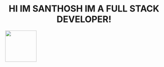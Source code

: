 <CENTER><H1>HI IM SANTHOSH IM A FULL STACK DEVELOPER!</H1></CENTER>

<IMG height=100px width=100px SRC="https://www.svgrepo.com/show/353657/django-icon.svg">
